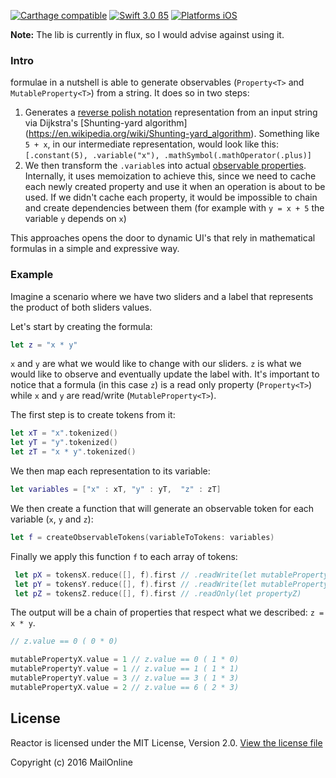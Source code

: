 [![Carthage compatible](https://img.shields.io/badge/Carthage-compatible-4BC51D.svg?style=flat)](https://github.com/Carthage/Carthage)
[![Swift 3.0 ß5](https://img.shields.io/badge/Swift-3.0-orange.svg?style=flat)](https://developer.apple.com/swift/)
[![Platforms iOS](https://img.shields.io/badge/Platforms-iOS-lightgray.svg?style=flat)](https://developer.apple.com/swift/)

**Note:** The lib is currently in flux, so I would advise against using it. 

### Intro

formulae in a nutshell is able to generate observables (`Property<T>` and `MutableProperty<T>`) from a string. It does so in two steps:

1. Generates a [reverse polish notation](https://en.wikipedia.org/wiki/Reverse_Polish_notation) representation from an input string via Dijkstra's [Shunting-yard algorithm] (https://en.wikipedia.org/wiki/Shunting-yard_algorithm). Something like `5 + x`, in our intermediate representation, would look like this: `[.constant(5), .variable("x"), .mathSymbol(.mathOperator(.plus)]`
2. We then transform the `.variable`s into actual [observable properties](https://github.com/ReactiveCocoa/ReactiveCocoa/blob/master/ReactiveCocoa/Swift/Property.swift). Internally, it uses memoization to achieve this, since we need to cache each newly created property and use it when an operation is about to be used. If we didn't cache each property, it would be impossible to chain and create dependencies between them (for example with `y = x + 5` the variable `y` depends on `x`)

This approaches opens the door to dynamic UI's that rely in mathematical formulas in a simple and expressive way.

### Example

 Imagine a scenario where we have two sliders and a label that represents the product of both sliders values. 

Let's start by creating the formula:

```swift
let z = "x * y"
```

`x` and `y` are what we would like to change with our sliders.  `z` is what we would like to observe and eventually update the label with. It's important to notice that a formula (in this case `z`) is a read only property (`Property<T>`) while `x` and `y` are read/write (`MutableProperty<T>`). 

The first step is to create tokens from it:

```swift
let xT = "x".tokenized()
let yT = "y".tokenized()
let zT = "x * y".tokenized()
```
We then map each representation to its variable:

```swift
let variables = ["x" : xT, "y" : yT,  "z" : zT]
```

We then create a function that will generate an observable token for each variable (`x`, `y` and `z`):

```swift
let f = createObservableTokens(variableToTokens: variables)
```
Finally we apply this function `f` to each array of tokens:

```swift
 let pX = tokensX.reduce([], f).first // .readWrite(let mutablePropertyX)
 let pY = tokensY.reduce([], f).first // .readWrite(let mutablePropertyY)
 let pZ = tokensZ.reduce([], f).first // .readOnly(let propertyZ)
```

The output will be a chain of properties that respect what we described: `z = x * y`. 

```swift
// z.value == 0 ( 0 * 0)

mutablePropertyX.value = 1 // z.value == 0 ( 1 * 0)
mutablePropertyY.value = 1 // z.value == 1 ( 1 * 1)
mutablePropertyY.value = 3 // z.value == 3 ( 1 * 3)
mutablePropertyX.value = 2 // z.value == 6 ( 2 * 3)
```

## License
Reactor is licensed under the MIT License, Version 2.0. [View the license file](LICENSE)

Copyright (c) 2016 MailOnline

